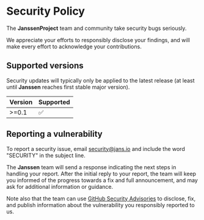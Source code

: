 # Security Policy

The **JanssenProject** team and community take security bugs seriously.

We appreciate your efforts to responsibly disclose your findings, and will make every effort to acknowledge your contributions.

## Supported versions

Security updates will typically only be applied to the latest release (at least until **Janssen** reaches first stable major version).

| Version  | Supported          |
| -------- | ------------------ |
| >=0.1 | :white_check_mark: |

## Reporting a vulnerability

To report a security issue, email [security@jans.io](mailto:security@jans.io?subject=SECURITY)
and include the word "SECURITY" in the subject line.

The **Janssen** team will send a response indicating the next steps in handling your report.
After the initial reply to your report, the team will keep you informed of the progress towards a fix and full announcement,
and may ask for additional information or guidance.

Note also that the team can use [GitHub Security Advisories](https://help.github.com/en/github/managing-security-vulnerabilities/about-github-security-advisories)
to disclose, fix, and publish information about the vulnerability you responsibly reported to us.
